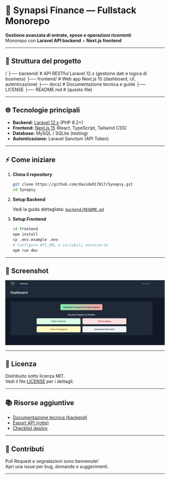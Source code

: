 # 🚀 Synapsi Finance — Fullstack Monorepo

**Gestione avanzata di entrate, spese e operazioni ricorrenti**  
Monorepo con **Laravel API backend** + **Next.js frontend**

---

## 📂 Struttura del progetto

/
├── backend/ # API RESTful Laravel 12.x (gestione dati e logica di business)
├── frontend/ # Web app Next.js 15 (dashboard, UI, autenticazione)
├── docs/ # Documentazione tecnica e guide
├── LICENSE
├── README.md # (questo file)

---

## 🌐 Tecnologie principali

-   **Backend:** [Laravel 12.x](https://laravel.com/) (PHP 8.2+)
-   **Frontend:** [Next.js 15](https://nextjs.org/) (React, TypeScript, Tailwind CSS)
-   **Database:** MySQL / SQLite (testing)
-   **Autenticazione:** Laravel Sanctum (API Token)

---

## ⚡ Come iniziare

1. **Clona il repository**

    ```bash
    git clone https://github.com/davide017017/Synapsy.git
    cd Synapsy
    ```

2. **Setup Backend**

    Vedi la guida dettagliata: [`backend/README.md`](backend/README.md)

3. **Setup Frontend**

    ```bash
    cd frontend
    npm install
    cp .env.example .env
    # Configura API_URL e variabili necessarie
    npm run dev
    ```

---

## 📸 Screenshot

![Screenshot di Synapsi Finance](docs/Synapsi-Screen.png)

---

## 📄 Licenza

Distribuito sotto licenza MIT.  
Vedi il file [LICENSE](LICENSE) per i dettagli.

---

## 📚 Risorse aggiuntive

-   [Documentazione tecnica (backend)](docs/README-dev.md)
-   [Esport API (rotte)](docs/routes_api_export.md)
-   [Checklist deploy](docs/deploy-checklist.md)

---

## 🤝 Contributi

Pull Request e segnalazioni sono benvenute!  
Apri una issue per bug, domande o suggerimenti.

---
